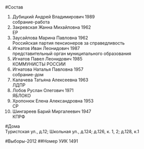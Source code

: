 #Состав
1. Дубицкий Андрей Владимирович 1989   
    собрание-работа
2. Закревская Жанна Михайловна 1962   
    ЕР
3. Заусайлова Марина Павловна 1962   
    Российская партия пенсионеров за справедливость
4. Игнатов Иван Леонидович 1987   
    представительный орган муниципального образования
5. Игнатов Павел Леонидович 1985   
    КОММУНИСТЫ РОССИИ
6. Игнатова Наталья Павловна 1957   
    собрание-дом
7. Калачева Татьяна Алексеевна 1963   
    ЛДПР
8. Лобов Руслан Олегович 1971   
    ЯБЛОКО
9. Хропонюк Елена Александровна 1953   
    СР
10. Шингареев Барий Миргалеевич 1947   
    КПРФ

#Дома  
Туристская ул., д.12; Школьная ул., д.124; д.126, к. 1, 2; д.128, к.1

#Выборы-2012
##Номер УИК
1491
